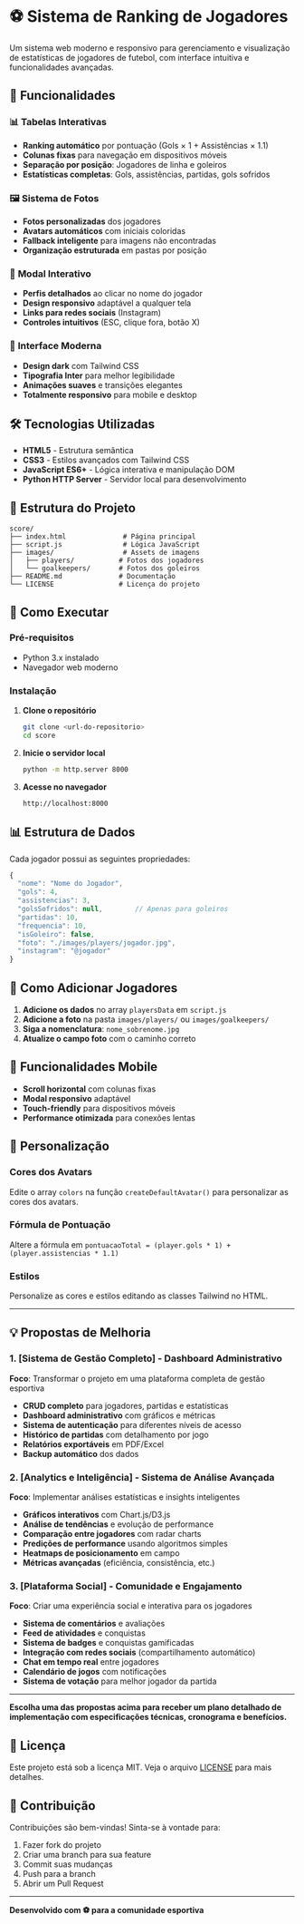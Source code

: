 # ⚽ Sistema de Ranking de Jogadores

Um sistema web moderno e responsivo para gerenciamento e visualização de estatísticas de jogadores de futebol, com interface intuitiva e funcionalidades avançadas.

## 🚀 Funcionalidades

### 📊 **Tabelas Interativas**
- **Ranking automático** por pontuação (Gols × 1 + Assistências × 1.1)
- **Colunas fixas** para navegação em dispositivos móveis
- **Separação por posição**: Jogadores de linha e goleiros
- **Estatísticas completas**: Gols, assistências, partidas, gols sofridos

### 🖼️ **Sistema de Fotos**
- **Fotos personalizadas** dos jogadores
- **Avatars automáticos** com iniciais coloridas
- **Fallback inteligente** para imagens não encontradas
- **Organização estruturada** em pastas por posição

### 📱 **Modal Interativo**
- **Perfis detalhados** ao clicar no nome do jogador
- **Design responsivo** adaptável a qualquer tela
- **Links para redes sociais** (Instagram)
- **Controles intuitivos** (ESC, clique fora, botão X)

### 🎨 **Interface Moderna**
- **Design dark** com Tailwind CSS
- **Tipografia Inter** para melhor legibilidade
- **Animações suaves** e transições elegantes
- **Totalmente responsivo** para mobile e desktop

## 🛠️ Tecnologias Utilizadas

- **HTML5** - Estrutura semântica
- **CSS3** - Estilos avançados com Tailwind CSS
- **JavaScript ES6+** - Lógica interativa e manipulação DOM
- **Python HTTP Server** - Servidor local para desenvolvimento

## 📁 Estrutura do Projeto

```
score/
├── index.html              # Página principal
├── script.js               # Lógica JavaScript
├── images/                 # Assets de imagens
│   ├── players/           # Fotos dos jogadores
│   └── goalkeepers/       # Fotos dos goleiros
├── README.md              # Documentação
└── LICENSE                # Licença do projeto
```

## 🚀 Como Executar

### Pré-requisitos
- Python 3.x instalado
- Navegador web moderno

### Instalação

1. **Clone o repositório**
   ```bash
   git clone <url-do-repositorio>
   cd score
   ```

2. **Inicie o servidor local**
   ```bash
   python -m http.server 8000
   ```

3. **Acesse no navegador**
   ```
   http://localhost:8000
   ```

## 📊 Estrutura de Dados

Cada jogador possui as seguintes propriedades:

```javascript
{
  "nome": "Nome do Jogador",
  "gols": 4,
  "assistencias": 3,
  "golsSofridos": null,        // Apenas para goleiros
  "partidas": 10,
  "frequencia": 10,
  "isGoleiro": false,
  "foto": "./images/players/jogador.jpg",
  "instagram": "@jogador"
}
```

## 🎯 Como Adicionar Jogadores

1. **Adicione os dados** no array `playersData` em `script.js`
2. **Adicione a foto** na pasta `images/players/` ou `images/goalkeepers/`
3. **Siga a nomenclatura**: `nome_sobrenome.jpg`
4. **Atualize o campo foto** com o caminho correto

## 📱 Funcionalidades Mobile

- **Scroll horizontal** com colunas fixas
- **Modal responsivo** adaptável
- **Touch-friendly** para dispositivos móveis
- **Performance otimizada** para conexões lentas

## 🔧 Personalização

### Cores dos Avatars
Edite o array `colors` na função `createDefaultAvatar()` para personalizar as cores dos avatars.

### Fórmula de Pontuação
Altere a fórmula em `pontuacaoTotal = (player.gols * 1) + (player.assistencias * 1.1)`

### Estilos
Personalize as cores e estilos editando as classes Tailwind no HTML.

---

## 💡 Propostas de Melhoria

### 1. **[Sistema de Gestão Completo]** - Dashboard Administrativo
**Foco**: Transformar o projeto em uma plataforma completa de gestão esportiva

- **CRUD completo** para jogadores, partidas e estatísticas
- **Dashboard administrativo** com gráficos e métricas
- **Sistema de autenticação** para diferentes níveis de acesso
- **Histórico de partidas** com detalhamento por jogo
- **Relatórios exportáveis** em PDF/Excel
- **Backup automático** dos dados

### 2. **[Analytics e Inteligência]** - Sistema de Análise Avançada
**Foco**: Implementar análises estatísticas e insights inteligentes

- **Gráficos interativos** com Chart.js/D3.js
- **Análise de tendências** e evolução de performance
- **Comparação entre jogadores** com radar charts
- **Predições de performance** usando algoritmos simples
- **Heatmaps de posicionamento** em campo
- **Métricas avançadas** (eficiência, consistência, etc.)

### 3. **[Plataforma Social]** - Comunidade e Engajamento
**Foco**: Criar uma experiência social e interativa para os jogadores

- **Sistema de comentários** e avaliações
- **Feed de atividades** e conquistas
- **Sistema de badges** e conquistas gamificadas
- **Integração com redes sociais** (compartilhamento automático)
- **Chat em tempo real** entre jogadores
- **Calendário de jogos** com notificações
- **Sistema de votação** para melhor jogador da partida

---

**Escolha uma das propostas acima para receber um plano detalhado de implementação com especificações técnicas, cronograma e benefícios.**

## 📄 Licença

Este projeto está sob a licença MIT. Veja o arquivo [LICENSE](LICENSE) para mais detalhes.

## 🤝 Contribuição

Contribuições são bem-vindas! Sinta-se à vontade para:

1. Fazer fork do projeto
2. Criar uma branch para sua feature
3. Commit suas mudanças
4. Push para a branch
5. Abrir um Pull Request

---

**Desenvolvido com ⚽ para a comunidade esportiva**
